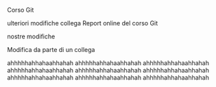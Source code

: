 Corso Git

ulteriori modifiche collega
Report online del corso Git

nostre modifiche

Modifica da parte di un collega

ahhhhhahhahaahhahah
ahhhhhahhahaahhahah
ahhhhhahhahaahhahah
ahhhhhahhahaahhahah
ahhhhhahhahaahhahah
ahhhhhahhahaahhahah
ahhhhhahhahaahhahah
ahhhhhahhahaahhahah
ahhhhhahhahaahhahah
